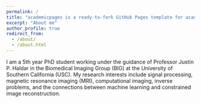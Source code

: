 ```yaml
---
permalink: /
title: "academicpages is a ready-to-fork GitHub Pages template for academic personal websites"
excerpt: "About me"
author_profile: true
redirect_from: 
  - /about/
  - /about.html
---
```


I am a 5th year PhD student working under the guidance of Professor Justin P. Haldar in the Biomedical Imaging Group (BIG) at the University of Southern California (USC). My research interests include signal processing, magnetic resonance imaging (MRI), computational imaging, inverse problems, and the connections between machine learning and constrained image reconstruction.
